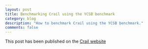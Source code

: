 ```yaml
---
layout: post
title: Benchmarking Crail using the YCSB benchmark
category: blog
description: "How to benchmark Crail using the YCSB benchmark."
comments: false
---
```



This post has been published on the <a href="http://crail.incubator.apache.org/blog/2019/10/ycsb.html">Crail website</a>

